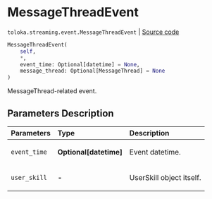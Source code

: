 # MessageThreadEvent
`toloka.streaming.event.MessageThreadEvent` | [Source code](https://github.com/Toloka/toloka-kit/blob/v1.1.1/src/streaming/event.py#L106)

```python
MessageThreadEvent(
    self,
    *,
    event_time: Optional[datetime] = None,
    message_thread: Optional[MessageThread] = None
)
```

MessageThread-related event.

## Parameters Description

| Parameters | Type | Description |
| :----------| :----| :-----------|
`event_time`|**Optional\[datetime\]**|<p>Event datetime.</p>
`user_skill`|**-**|<p>UserSkill object itself.</p>

